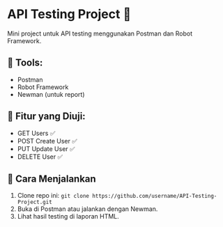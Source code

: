 # API Testing Project 🚀
Mini project untuk API testing menggunakan Postman dan Robot Framework.

## 🔹 Tools:
- Postman
- Robot Framework
- Newman (untuk report)

## 📌 Fitur yang Diuji:
- GET Users ✅
- POST Create User ✅
- PUT Update User ✅
- DELETE User ✅

## 🚀 Cara Menjalankan
1. Clone repo ini: `git clone https://github.com/username/API-Testing-Project.git`
2. Buka di Postman atau jalankan dengan Newman.
3. Lihat hasil testing di laporan HTML.
